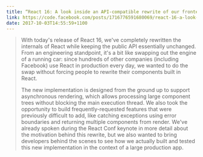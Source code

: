 ```yaml
---
title: “React 16: A look inside an API-compatible rewrite of our frontend UI library”
link: https://code.facebook.com/posts/1716776591680069/react-16-a-look-inside-an-api-compatible-rewrite-of-our-frontend-ui-library/?utm_source=reactnl&utm_medium=email
date: 2017-10-03T14:55:59+1100
---
```


> With today's release of React 16, we've completely rewritten the internals of React while keeping the public API essentially unchanged. From an engineering standpoint, it's a bit like swapping out the engine of a running car: since hundreds of other companies (including Facebook) use React in production every day, we wanted to do the swap without forcing people to rewrite their components built in React.
> 
> The new implementation is designed from the ground up to support asynchronous rendering, which allows processing large component trees without blocking the main execution thread. We also took the opportunity to build frequently-requested features that were previously difficult to add, like catching exceptions using error boundaries and returning multiple components from render. We've already spoken during the React Conf keynote in more detail about the motivation behind this rewrite, but we also wanted to bring developers behind the scenes to see how we actually built and tested this new implementation in the context of a large production app.

